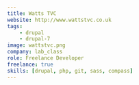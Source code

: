 ```yaml
---
title: Watts TVC
website: http://www.wattstvc.co.uk
tags:
    - drupal
    - drupal-7
image: wattstvc.png
company: lab_class
role: Freelance Developer
freelance: true
skills: [drupal, php, git, sass, compass]
---
```

